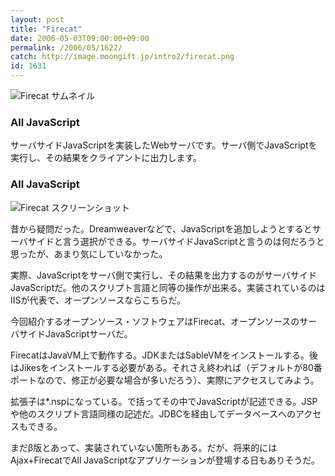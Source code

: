 ```yaml
---
layout: post
title: "Firecat"
date: 2006-05-03T09:00:00+09:00
permalink: /2006/05/1622/
catch: http://image.moongift.jp/intro2/firecat.png
id: 1631
---
```

 ![Firecat サムネイル](http://image.moongift.jp/intro2/firecat.t.png "Firecat サムネイル")
  

### All JavaScript
  
サーバサイドJavaScriptを実装したWebサーバです。サーバ側でJavaScriptを実行し、その結果をクライアントに出力します。  
<!--more-->  

### All JavaScript
  

![Firecat スクリーンショット](http://image.moongift.jp/intro2/firecat.png "Firecat スクリーンショット")

  

昔から疑問だった。Dreamweaverなどで、JavaScriptを追加しようとするとサーバサイドと言う選択ができる。サーバサイドJavaScriptと言うのは何だろうと思ったが、あまり気にしていなかった。

  

実際、JavaScriptをサーバ側で実行し、その結果を出力するのがサーバサイドJavaScriptだ。他のスクリプト言語と同等の操作が出来る。実装されているのはIISが代表で、オープンソースならこちらだ。

  

今回紹介するオープンソース・ソフトウェアはFirecat、オープンソースのサーバサイドJavaScriptサーバだ。

  

FirecatはJavaVM上で動作する。JDKまたはSableVMをインストールする。後はJikesをインストールする必要がある。それさえ終われば（デフォルトが80番ポートなので、修正が必要な場合が多いだろう）、実際にアクセスしてみよう。

  

拡張子は\*.nspになっている。で括ってその中でJavaScriptが記述できる。JSPや他のスクリプト言語同様の記述だ。JDBCを経由してデータベースへのアクセスもできる。

  

まだβ版とあって、実装されていない箇所もある。だが、将来的にはAjax+FirecatでAll JavaScriptなアプリケーションが登場する日もありそうだ。

